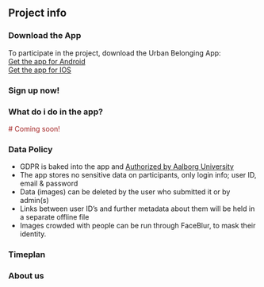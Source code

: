## Project info 


### Download the App 
To participate in the project, download the Urban Belonging App:  
[Get the app for Android](https://play.google.com/store/apps/details?id=com.urbanbelonging.app)  
[Get the app for IOS](https://apps.apple.com/us/app/urban-belonging/id1573456017)  


### Sign up now!

### What do i do in the app?

<span style="color:#a42424"> # Coming soon!

### Data Policy
- GDPR is baked into the app and [Authorized by Aalborg University](https://urbanbelonging.com/da?page=5)
- The app stores no sensitive data on participants, only login info; user ID, email & password
- Data (images) can be deleted by the user who submitted it or by admin(s)
- Links between user ID’s and further metadata about them will be held in a separate offline file
- Images crowded with people can be run through FaceBlur, to mask their identity.



### Timeplan

### About us

